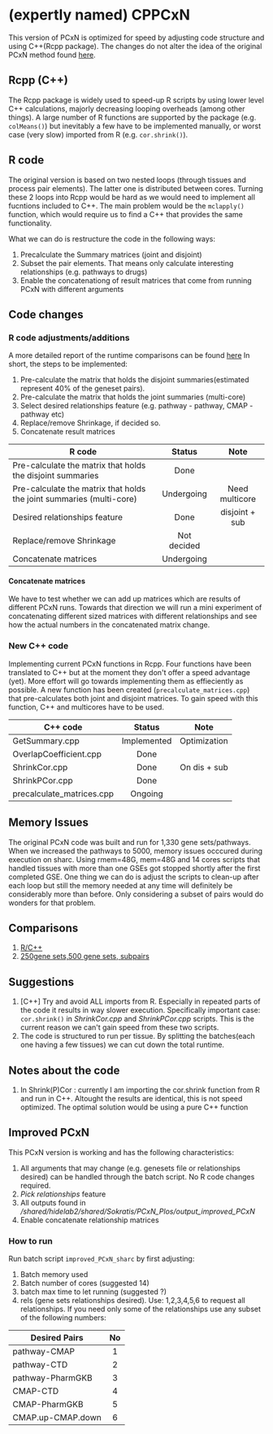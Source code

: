 # (expertly named) CPPCxN
This version of PCxN is optimized for speed by adjusting code structure and using C++(Rcpp package). The changes do not alter the idea of the original PCxN method found [here](http://journals.plos.org/ploscompbiol/article?id=10.1371/journal.pcbi.1006042). 

## Rcpp (C++)
The Rcpp package is widely used to speed-up R scripts by using lower level C++ calculations, majorly decreasing looping overheads (among other things). A large number of R functions are supported by the package (e.g. `colMeans()`) but inevitably a few have to be implemented manually, or worst case (very slow) imported from R (e.g. `cor.shrink()`).

## R code
The original version is based on two nested loops (through tissues and process pair elements). The latter one is distributed between cores. Turning these 2 loops into Rcpp would be hard as we would need to implement all fucntions included to C++. The main problem would be the `mclapply()` function, which would require us to find a C++ that provides the same functionality.

What we can do is restructure the code in the following ways:
1. Precalculate the Summary matrices (joint and disjoint)
2. Subset the pair elements. That means only calculate interesting relationships (e.g. pathways to drugs)
3. Enable the concatenationg of result matrices that come from running PCxN with different arguments

## Code changes

### R code adjustments/additions
A more detailed report of the runtime comparisons can be found [here](https://docs.google.com/spreadsheets/d/1359vW0Rua5wTmuHGkCloJ8ft-8A-TltPQdUCIocctBE/edit?usp=sharing) In short, the steps to be implemented:

1. Pre-calculate the matrix that holds the disjoint summaries(estimated represent 40% of the geneset pairs).
2. Pre-calculate the matrix that holds the joint summaries (multi-core)
3. Select desired relationships feature (e.g. pathway - pathway, CMAP - pathway etc)
4. Replace/remove Shrinkage, if decided so.
5. Concatenate result matrices 

|                              R code                                   |    Status     |      Note      |
| ----------------------------------------------------------------------|:-------------:|:--------------:|
| Pre-calculate the matrix that holds the disjoint summaries            | Done          |                |
| Pre-calculate the matrix that holds the joint summaries (multi-core)  | Undergoing    | Need multicore |
| Desired relationships feature                                         | Done          | disjoint + sub | 
| Replace/remove Shrinkage                                              |  Not decided  |                |
| Concatenate matrices                                                  |  Undergoing   |                |

#### Concatenate matrices
We have to test whether we can add up matrices which are results of different PCxN runs. Towards that direction we will run a mini experiment of concatenating different sized matrices with different relationships and see how the actual numbers in the concatenated matrix change. 

### New C++ code
Implementing current PCxN functions in Rcpp. Four functions have been translated to C++ but at the moment they don't offer a speed advantage (yet). More effort will go towards implementing them as effieciently as possible. A new function has been created (`precalculate_matrices.cpp`) that pre-calculates both joint and disjoint matrices. To gain speed with this function, C++ and multicores have to be used.

|         C++ code          |    Status     |      Note      |
| --------------------------|:-------------:|:--------------:|
|       GetSummary.cpp      |  Implemented  |  Optimization  |
|    OverlapCoefficient.cpp |     Done      |                |
|        ShrinkCor.cpp      |     Done      |  On dis + sub  | 
|       ShrinkPCor.cpp      |     Done      |                |
| precalculate_matrices.cpp |    Ongoing    |                |

## Memory Issues
The original PCxN code was built and run for 1,330 gene sets/pathways. When we increased the pathways to 5000, memory issues occcured during execution on sharc. Using rmem=48G, mem=48G and 14 cores scripts that handled tissues with more than one GSEs got stopped shortly after the first completed GSE. One thing we can do is adjust the scripts to clean-up after each loop but still the memory needed at any time will definitely be considerably more than before. Only considering a subset of pairs would do wonders for that problem. 

## Comparisons
1. [R/C++](https://docs.google.com/spreadsheets/d/18Z3dXQc22dZ0K_BdF5zopYjVm5YCLSJ_TPR49G47ap0/edit?usp=sharing)
2. [250gene sets,500 gene sets, subpairs](https://docs.google.com/spreadsheets/d/1359vW0Rua5wTmuHGkCloJ8ft-8A-TltPQdUCIocctBE/edit?usp=sharing)

## Suggestions
1. [C++] Try and avoid ALL imports from R. Especially in repeated parts of the code it results in way slower execution. Specifically important case: `cor.shrink()` in *ShrinkCor.cpp* and *ShrinkPCor.cpp* scripts. This is the current reason we can't gain speed from these two scripts.
2. The code is structured to run per tissue. By splitting the batches(each one having a few tissues) we can cut down the total runtime.  

## Notes about the code
1. In Shrink(P)Cor : currently I am importing the cor.shrink function from R and run in C++. Altought the results are identical, this is not speed optimized. The optimal solution would be using a pure C++ function 

## Improved PCxN
This PCxN version is working and has the following characteristics:
1. All arguments that may change (e.g. genesets file or relationships desired) can be handled through the batch script. No R code changes required.
2. *Pick relationships* feature
3. All outputs found in */shared/hidelab2/shared/Sokratis/PCxN_Plos/output_improved_PCxN*
4. Enable concatenate relationship matrices

### How to run
Run batch script `improved_PCxN_sharc` by first adjusting:
1. Batch memory used
2. Batch number of cores (suggested 14)
3. batch max time to let running (suggested ?)
4. rels (gene sets relationships desired). Use: 1,2,3,4,5,6 to request all relationships. If you need only some of the relationships use any subset of the following numbers:


|   Desired Pairs   | No |
| ------------------|:--:|
|    pathway-CMAP   |  1 |
|     pathway-CTD   |  2 |
|  pathway-PharmGKB |  3 |
|      CMAP-CTD     |  4 |
|   CMAP-PharmGKB   |  5 |
| CMAP.up-CMAP.down |  6 |

